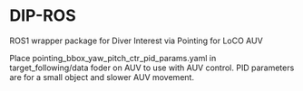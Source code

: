 # DIP-ROS
ROS1 wrapper package for Diver Interest via Pointing for LoCO AUV

Place pointing_bbox_yaw_pitch_ctr_pid_params.yaml in target_following/data foder on AUV to use with AUV control. PID parameters are for a small object and slower AUV movement.

